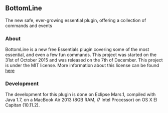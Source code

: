 ## BottomLine
The new safe, ever-growing essential plugin, offering a collection of commands and events

### About
BottomLine is a new free Essentials plugin covering some of the most essential, and even a few fun commands. This project was started on the 31st of October 2015 and was released on the 7th of December.
This project is under the MIT license. More information about this license can be found [here](https://en.wikipedia.org/wiki/MIT_License)

### Development
The development for this plugin is done on Eclipse Mars.1, compiled with Java 1.7, on a MacBook Air 2013 (8GB RAM, i7 Intel Processor) on OS X El Capitan (10.11.2).
